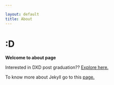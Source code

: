 ```yaml
---

layout: default
title: About
---
```



<div class="container">
  <h1>:D</h1>

  <p><strong>Welcome to about page</strong></p>
  <p>Interested in DXD post graduation?? <a href="http://dxd.belasartes.ulisboa.pt/">Explore here.</a></p> 
  <p>To know more about Jekyll go to this <a href="https://jekyllrb.com/">page.</a></p> 

</div>
